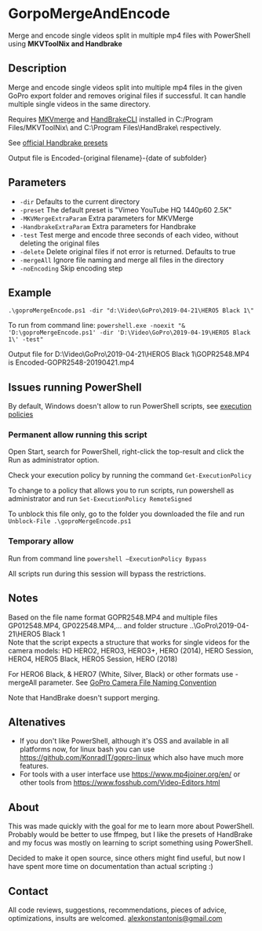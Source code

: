 # GorpoMergeAndEncode
Merge and encode single videos split in multiple mp4 files with PowerShell using **MKVToolNix and Handbrake**

## Description
Merge and encode single videos split into multiple mp4 files in the given GoPro export folder and removes original files if successful. It can handle multiple single videos in the same directory.

Requires [MKVmerge](https://mkvtoolnix.download/) and [HandBrakeCLI](https://handbrake.fr/downloads2.php) installed in C:/Program Files/MKVToolNix\ and C:\Program Files\HandBrake\ respectively.


See [official Handbrake presets](https://handbrake.fr/docs/en/latest/technical/official-presets.html)

Output file is Encoded-{original filename}-{date of subfolder}

## Parameters

* `-dir` Defaults to the current directory
* `-preset` The default preset is "Vimeo YouTube HQ 1440p60 2.5K"
* `-MKVMergeExtraParam` Extra parameters for MKVMerge
* `-HandbrakeExtraParam` Extra parameters for Handbrake
* `-test` Test merge and encode three seconds of each video, without deleting the original files
* `-delete` Delete original files if not error is returned. Defaults to true
* `-mergeAll` Ignore file naming and merge all files in the directory
* `-noEncoding` Skip encoding step


## Example
`.\goproMergeEncode.ps1 -dir "d:\Video\GoPro\2019-04-21\HERO5 Black 1\"`

To run from command line:
`powershell.exe -noexit "& 'D:\goproMergeEncode.ps1' -dir 'D:\Video\GoPro\2019-04-19\HERO5 Black 1\' -test"`

Output file for D:\Video\GoPro\2019-04-21\HERO5 Black 1\GOPR2548.MP4 is Encoded-GOPR2548-20190421.mp4

## Issues running PowerShell
By default, Windows doesn't allow to run PowerShell scripts, see [execution policies](https://docs.microsoft.com/en-us/powershell/module/microsoft.powershell.core/about/about_execution_policies?view=powershell-6#powershell-execution-policies)

### Permanent allow running this script
Open Start, search for PowerShell, right-click the top-result and click the Run as administrator option.

Check your execution policy by running the command `Get-ExecutionPolicy`

To change to a policy that allows you to run scripts, run powershell as administrator and run `Set-ExecutionPolicy RemoteSigned`

To unblock this file only, go to the folder you downloaded the file and run `Unblock-File .\goproMergeEncode.ps1`

### Temporary allow
Run from command line `powershell –ExecutionPolicy Bypass`

All scripts run during this session will bypass the restrictions.

## Notes
Based on the file name format GOPR2548.MP4 and multiple files GP012548.MP4, GP022548.MP4,... and folder structure ..\GoPro\2019-04-21\HERO5 Black 1\
Note that the script expects a structure that works for single videos for the camera models: HD HERO2, HERO3, HERO3+, HERO (2014), HERO Session, HERO4, HERO5 Black, HERO5 Session, HERO (2018)

For HERO6 Black, & HERO7 (White, Silver, Black) or other formats use -mergeAll parameter. See [GoPro Camera File Naming Convention](https://gopro.com/help/articles/question_answer/GoPro-Camera-File-Naming-Convention)

Note that HandBrake doesn't support merging.

## Altenatives
- If you don't like PowerShell, although it's OSS and available in all platforms now, for linux bash you can use https://github.com/KonradIT/gopro-linux which also have much more features.
- For tools with a user interface use https://www.mp4joiner.org/en/ or other tools from https://www.fosshub.com/Video-Editors.html


## About
This was made quickly with the goal for me to learn more about PowerShell.
Probably would be better to use ffmpeg, but I like the presets of HandBrake and my focus was mostly on learning to script something using PowerShell.

Decided to make it open source, since others might find useful, but now I have spent more time on documentation than actual scripting :)

## Contact
All code reviews, suggestions, recommendations, pieces of advice, optimizations, insults are welcomed.
alexkonstantonis@gmail.com
